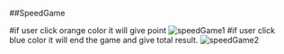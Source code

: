 ##SpeedGame



#if user click orange color it will give point
![speedGame1](https://user-images.githubusercontent.com/47625626/58149466-ba45eb00-7c6b-11e9-93a1-60cd2bc0818d.png)
#if user click blue color it will end the game and give total result.
![speedGame2](https://user-images.githubusercontent.com/47625626/58149465-ba45eb00-7c6b-11e9-8579-4c4d83879fce.png)
